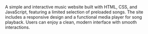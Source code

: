 A simple and interactive music website built with HTML, CSS, and JavaScript, featuring a limited selection of preloaded songs. The site includes a responsive design and a functional media player for song playback. Users can enjoy a clean, modern interface with smooth interactions.

